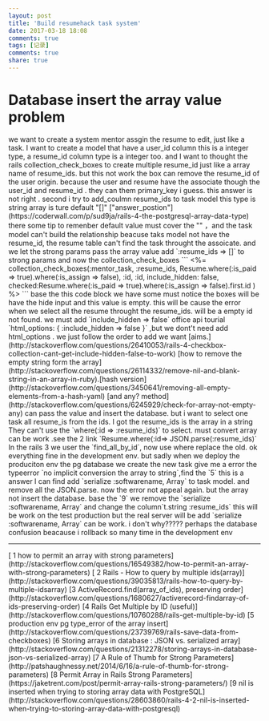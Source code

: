 ```yaml
---
layout: post
title: 'Build resumehack task system'
date: 2017-03-18 18:08
comments: true
tags: [记录]
comments: true
share: true
---
```

<h1>Database  insert the array value problem</h1>
we want to create  a system mentor assgin the resume to edit, just like a task. I want to create a model that have a user_id column this is a integer type, a resume_id column type is a integer too. and I want to thought the rails collection_check_boxes to create multiple resume_id just like a array name of resume_ids. but this not work the box can remove the resume_id of the user origin. because the user and resume have the associate though the user_id and resume_id . they can them primary_key i guess. this answer is not right . second i try to add_coulmn resume_ids to task  model this type is string array is ture default "[]" ["answer_postion"](https://coderwall.com/p/sud9ja/rails-4-the-postgresql-array-data-type) there some tip to remenber default value must cover the "" ，and  the task model can't build the relationship beacuse
taks model not have the resume_id, the resume table can't find the task throught the assoicate. and we let the strong params pass the array value add `:resume_ids => []` to  strong params and now the  collection_check_boxes
```
<%= collection_check_boxes(:mentor_task, :resume_ids, Resume.where(:is_paid => true).where(:is_assign => false), :id, :id, include_hidden: false, checked:Resume.where(:is_paid => true).where(:is_assign => false).first.id ) %>
```
base the this code block we have some must notice the boxes will be have the hide input and this value is empty. this will be cause  the error when we select all the resume throught the resume_ids. will be a empty id not found. we must add `include_hidden => false` office api tourial `html_options: { :include_hidden => false }`
,but we dont't need add html_options . we just follow the order to add we want [aims.](http://stackoverflow.com/questions/26410053/rails-4-checkbox-collection-cant-get-include-hidden-false-to-work) [how to remove the empty string form the array](http://stackoverflow.com/questions/26114332/remove-nil-and-blank-string-in-an-array-in-ruby).[hash version](http://stackoverflow.com/questions/3450641/removing-all-empty-elements-from-a-hash-yaml) [and any? method](http://stackoverflow.com/questions/6245929/check-for-array-not-empty-any)
can pass the value and insert the database. but i want to select  one task all resume_is from the ids. I got the resume_ids is the array in a string  They can't use the `where(:id => :resume_ids)` to select. must convert array can be work .see the 2 link `Resume.where(:id=> JSON.parse(:resume_ids)`
In the rails 3 we user the `find_all_by_id`, now use where replace the old. ok everything fine in the development env. but sadly when we deploy the produciton env the pg database we create the new task
give me a error the typeerror `no implicit conversion the array to string`,find the `5` this is a answer I can find add
`serialize :softwarename, Array` to task model.
and remove all the JSON.parse. now the error not appeal again. but the array not insert the database.
base the `9` we remove the `serialize :softwarename, Array` and change the column`t.string :resume_ids` this will be work on the test production but the real server will be add `serialize :softwarename, Array` can be work. i don't why????? perhaps the database confusion beacause i
rollback so many time in the development env


<hr>
[ 1 how to permit an array with strong parameters](http://stackoverflow.com/questions/16549382/how-to-permit-an-array-with-strong-parameters)
[ 2 Rails - How to query by multiple ids(array)](http://stackoverflow.com/questions/39035813/rails-how-to-query-by-multiple-idsarray)
[3 ActiveRecord.find(array_of_ids), preserving order](http://stackoverflow.com/questions/1680627/activerecord-findarray-of-ids-preserving-order)
[4 Rails Get Multiple by ID (useful)](http://stackoverflow.com/questions/10760288/rails-get-multiple-by-id)
[5 production env pg type_error of the array insert](http://stackoverflow.com/questions/23739769/rails-save-data-from-checkboxes)
[6 Storing arrays in database : JSON vs. serialized array](http://stackoverflow.com/questions/21312278/storing-arrays-in-database-json-vs-serialized-array)
[7 A Rule of Thumb for Strong Parameters](http://patshaughnessy.net/2014/6/16/a-rule-of-thumb-for-strong-parameters)
[8 Permit Array in Rails Strong Parameters](https://jaketrent.com/post/permit-array-rails-strong-parameters/)
[9 nil is inserted when trying to storing array data with PostgreSQL](http://stackoverflow.com/questions/28603860/rails-4-2-nil-is-inserted-when-trying-to-storing-array-data-with-postgresql)
